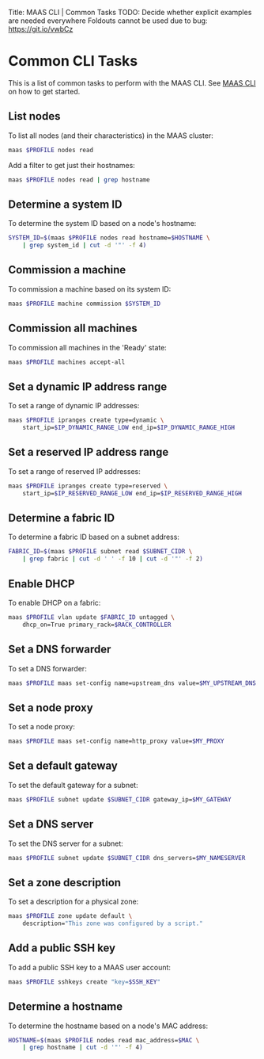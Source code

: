 Title: MAAS CLI | Common Tasks
TODO:  Decide whether explicit examples are needed everywhere
       Foldouts cannot be used due to bug: https://git.io/vwbCz


# Common CLI Tasks

This is a list of common tasks to perform with the MAAS CLI. See
[MAAS CLI](./manage-cli.html) on how to get started.


## List nodes

To list all nodes (and their characteristics) in the MAAS cluster:

```bash
maas $PROFILE nodes read
```

Add a filter to get just their hostnames:

```bash
maas $PROFILE nodes read | grep hostname
```


## Determine a system ID

To determine the system ID based on a node's hostname:

```bash
SYSTEM_ID=$(maas $PROFILE nodes read hostname=$HOSTNAME \
	| grep system_id | cut -d '"' -f 4)
```


## Commission a machine

To commission a machine based on its system ID:

```bash
maas $PROFILE machine commission $SYSTEM_ID
```


## Commission all machines

To commission all machines in the 'Ready' state:

```bash
maas $PROFILE machines accept-all
```


## Set a dynamic IP address range

To set a range of dynamic IP addresses:

```bash
maas $PROFILE ipranges create type=dynamic \
	start_ip=$IP_DYNAMIC_RANGE_LOW end_ip=$IP_DYNAMIC_RANGE_HIGH
```


## Set a reserved IP address range

To set a range of reserved IP addresses:

```bash
maas $PROFILE ipranges create type=reserved \
	start_ip=$IP_RESERVED_RANGE_LOW end_ip=$IP_RESERVED_RANGE_HIGH
```


## Determine a fabric ID

To determine a fabric ID based on a subnet address:

```bash
FABRIC_ID=$(maas $PROFILE subnet read $SUBNET_CIDR \
	| grep fabric | cut -d ' ' -f 10 | cut -d '"' -f 2)
```


## Enable DHCP

To enable DHCP on a fabric:

```bash
maas $PROFILE vlan update $FABRIC_ID untagged \
	dhcp_on=True primary_rack=$RACK_CONTROLLER
```


## Set a DNS forwarder

To set a DNS forwarder:

```bash
maas $PROFILE maas set-config name=upstream_dns value=$MY_UPSTREAM_DNS
```


## Set a node proxy

To set a node proxy:

```bash
maas $PROFILE maas set-config name=http_proxy value=$MY_PROXY
```


## Set a default gateway

To set the default gateway for a subnet:

```bash
maas $PROFILE subnet update $SUBNET_CIDR gateway_ip=$MY_GATEWAY
```


## Set a DNS server

To set the DNS server for a subnet:

```bash
maas $PROFILE subnet update $SUBNET_CIDR dns_servers=$MY_NAMESERVER
```


## Set a zone description

To set a description for a physical zone:

```bash
maas $PROFILE zone update default \
	description="This zone was configured by a script."
```


## Add a public SSH key

To add a public SSH key to a MAAS user account:

```bash
maas $PROFILE sshkeys create "key=$SSH_KEY"
```


## Determine a hostname

To determine the hostname based on a node's MAC address:

```bash
HOSTNAME=$(maas $PROFILE nodes read mac_address=$MAC \
	| grep hostname | cut -d '"' -f 4)
```
